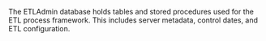 The ETLAdmin database holds tables and stored procedures used for the ETL process framework. This includes server metadata, control dates, and ETL configuration.